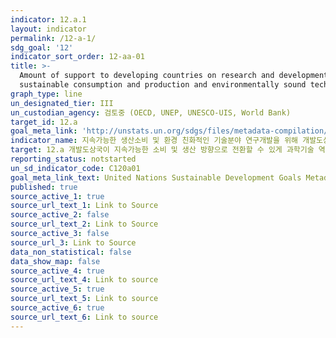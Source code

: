 ```yaml
---
indicator: 12.a.1
layout: indicator
permalink: /12-a-1/
sdg_goal: '12'
indicator_sort_order: 12-aa-01
title: >-
  Amount of support to developing countries on research and development for
  sustainable consumption and production and environmentally sound technologies
graph_type: line
un_designated_tier: III
un_custodian_agency: 검토중 (OECD, UNEP, UNESCO-UIS, World Bank)
target_id: 12.a
goal_meta_link: 'http://unstats.un.org/sdgs/files/metadata-compilation/Metadata-Goal-12.pdf'
indicator_name: 지속가능한 생산소비 및 환경 친화적인 기술분야 연구개발을 위해 개발도상국에 지원되는 금액
target: 12.a 개발도상국이 지속가능한 소비 및 생산 방향으로 전환할 수 있게 과학기술 역량 강화 지원
reporting_status: notstarted
un_sd_indicator_code: C120a01
goal_meta_link_text: United Nations Sustainable Development Goals Metadata (pdf 782kB)
published: true
source_active_1: true
source_url_text_1: Link to Source
source_active_2: false
source_url_text_2: Link to Source
source_active_3: false
source_url_3: Link to Source
data_non_statistical: false
data_show_map: false
source_active_4: true
source_url_text_4: Link to source
source_active_5: true
source_url_text_5: Link to source
source_active_6: true
source_url_text_6: Link to source
---
```

